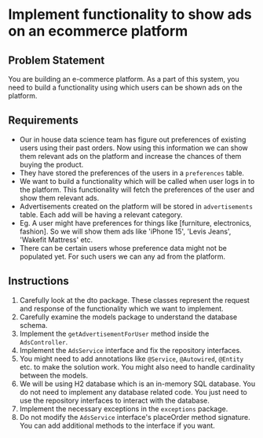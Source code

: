 # Implement functionality to show ads on an ecommerce platform

## Problem Statement

You are building an e-commerce platform. As a part of this system, you need to build a functionality using which users can be shown ads on the platform.

## Requirements

* Our in house data science team has figure out preferences of existing users using their past orders. Now using this information we can show them relevant ads on the platform and increase the chances of them buying the product.
* They have stored the preferences of the users in a `preferences` table. 
* We want to build a functionality which will be called when user logs in to the platform. This functionality will fetch the preferences of the user and show them relevant ads.
* Advertisements created on the platform will be stored in `advertisements` table. Each add will be having a relevant category.
* Eg. A user might have preferences for things like [furniture, electronics, fashion]. So we will show them ads like 'iPhone 15', 'Levis Jeans', 'Wakefit Mattress' etc.
* There can be certain users whose preference data might not be populated yet. For such users we can any ad from the platform.

## Instructions
1. Carefully look at the dto package. These classes represent the request and response of the functionality which we want to implement.
2. Carefully examine the models package to understand the database schema.
3. Implement the `getAdvertisementForUser` method inside the `AdsController`.
4. Implement the `AdsService` interface and fix the repository interfaces.
5. You might need to add annotations like `@Service`, `@Autowired`, `@Entity` etc. to make the solution work. You might also need to handle cardinality between the models.
6. We will be using H2 database which is an in-memory SQL database. You do not need to implement any database related code. You just need to use the repository interfaces to interact with the database.
7. Implement the necessary exceptions in the `exceptions` package.
8. Do not modify the `AdsService` interface's placeOrder method signature. You can add additional methods to the interface if you want.